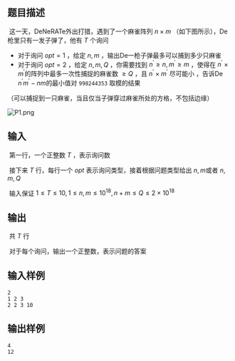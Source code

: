 ## 题目描述

​	这一天，DeNeRATe外出打猎，遇到了一个麻雀阵列 $n \times m$ （如下图所示），De枪里只有一发子弹了，他有 $T$ 个询问

- 对于询问 $opt = 1$ ，给定 $n, m$ ，输出De一枪子弹最多可以捕到多少只麻雀
- 对于询问 $opt = 2$ ，给定 $n, m, Q$ ，你需要找到 $n ^ {'} \geq n, m ^ {'} \geq m$ ，使得在 $n ^ {'} \times m ^ {'}$的阵列中最多一次性捕捉的麻雀数 $\geq Q$ ，且 $n ^ {'} \times m ^ {'}$ 尽可能小 ，告诉De $n ^ {'} m ^ {'} - nm$的最小值对 `998244353` 取模的结果

（可以捕捉到一只麻雀，当且仅当子弹穿过麻雀所处的方格，不包括边缘）

![P1.png](https://s2.loli.net/2023/09/24/XSjWh5nYrtdGBIu.png)

## 输入

​	第一行，一个正整数 $T$ ，表示询问数

​	接下来 $T$ 行，每行一个 $opt$ 表示询问类型，接着根据问题类型给出 $n, m$或者 $n, m, Q$

​	输入保证 $1 \leq T \leq 10, 1 \leq n, m \leq 10 ^ {18}, n + m \leq Q \leq 2 \times 10 ^ {18}$

## 输出

​	共 $T$ 行

​	对于每个询问，输出一个正整数，表示问题的答案

## 输入样例

    2
    1 2 3
    2 2 3 10

## 输出样例


    4
    12